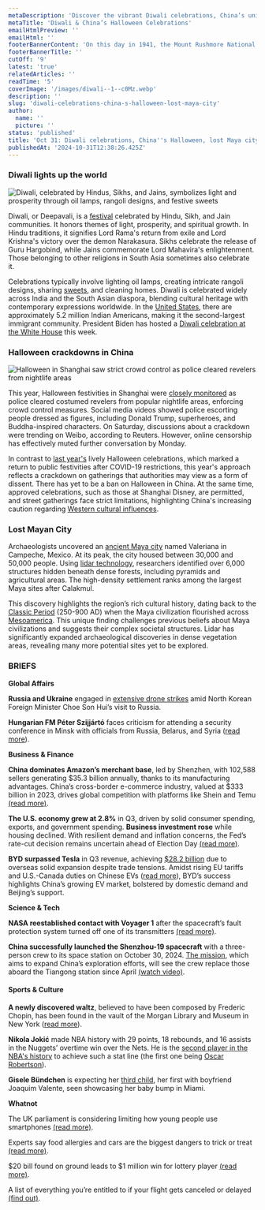 ```yaml
---
metaDescription: 'Discover the vibrant Diwali celebrations, China’s unique Halloween traditions, and a lost Maya city.'
metaTitle: 'Diwali & China’s Halloween Celebrations'
emailHtmlPreview: ''
emailHtml: ''
footerBannerContent: 'On this day in 1941, the Mount Rushmore National Memorial, featuring the heads of Presidents George Washington, Thomas Jefferson, Theodore Roosevelt, and Abraham Lincoln, was completed, after nearly 15 years of work.'
footerBannerTitle: ''
cutOff: '9'
latest: 'true'
relatedArticles: ''
readTime: '5'
coverImage: '/images/diwali--1--c0Mz.webp'
description: ''
slug: 'diwali-celebrations-china-s-halloween-lost-maya-city'
author:
  name: ''
  picture: ''
status: 'published'
title: 'Oct 31: Diwali celebrations, China''s Halloween, lost Maya city'
publishedAt: '2024-10-31T12:38:26.425Z'
---
```


### Diwali lights up the world

![Diwali, celebrated by Hindus, Sikhs, and Jains, symbolizes light and prosperity through oil lamps, rangoli designs, and festive sweets](/images/diwali--1--I3MT.webp)

Diwali, or Deepavali, is a [festival](https://www.npr.org/2024/10/29/nx-s1-5167938/what-is-diwali) celebrated by Hindu, Sikh, and Jain communities. It honors themes of light, prosperity, and spiritual growth. In Hindu traditions, it signifies Lord Rama's return from exile and Lord Krishna's victory over the demon Narakasura. Sikhs celebrate the release of Guru Hargobind, while Jains commemorate Lord Mahavira's enlightenment. Those belonging to other religions in South Asia sometimes also celebrate it.

Celebrations typically involve lighting oil lamps, creating intricate rangoli designs, sharing [sweets](https://www.indiatimes.com/trending/diwali-2024-quick-and-easy-sweets-you-can-make-at-home-644886.html), and cleaning homes. Diwali is celebrated widely across India and the South Asian diaspora, blending cultural heritage with contemporary expressions worldwide. In the [United States](https://www.cbsnews.com/video/diwali-celebrations-go-mainstream-across-the-u-s-as-south-asians-mark-the-festival-of-lights/), there are approximately 5.2 million Indian Americans, making it the second-largest immigrant community. President Biden has hosted a [Diwali celebration at the White House](https://www.livemint.com/news/us-news/diwali-2024-us-election-november-5-election-white-house-president-joe-biden-extends-greetings-11730169119052.html) this week.

### Halloween crackdowns in China

![Halloween in Shanghai saw strict crowd control as police cleared revelers from nightlife areas](/images/halloween--1--E5Nj.webp)

This year, Halloween festivities in Shanghai were [closely monitored](https://www.nbcnews.com/news/world/shanghai-puts-stop-spooky-season-rcna177545) as police cleared costumed revelers from popular nightlife areas, enforcing crowd control measures. Social media videos showed police escorting people dressed as figures, including Donald Trump, superheroes, and Buddha-inspired characters. On Saturday, discussions about a crackdown were trending on Weibo, according to Reuters. However, online censorship has effectively muted further conversation by Monday.

In contrast to [last year's](https://edition.cnn.com/2023/11/03/economy/china-halloween-protests-economy/index.html) lively Halloween celebrations, which marked a return to public festivities after COVID-19 restrictions, this year's approach reflects a crackdown on gatherings that authorities may view as a form of dissent. There has yet to be a ban on Halloween in China. At the same time, approved celebrations, such as those at Shanghai Disney, are permitted, and street gatherings face strict limitations, highlighting China's increasing caution regarding [Western cultural influences](https://www.scmp.com/news/china/politics/article/3277076/rock-n-roll-internet-are-potential-western-colour-revolution-traps-chinese-textbook).

### Lost Mayan City

Archaeologists uncovered an [ancient Maya city](https://www.dw.com/en/lost-mayan-city-discovered-by-accident-in-mexican-jungle/a-70636302) named Valeriana in Campeche, Mexico. At its peak, the city housed between 30,000 and 50,000 people. Using [lidar technology](https://www.synopsys.com/glossary/what-is-lidar.html#:~:text=Definition,the%20objects%20in%20the%20scene.), researchers identified over 6,000 structures hidden beneath dense forests, including pyramids and agricultural areas. The high-density settlement ranks among the largest Maya sites after Calakmul.

This discovery highlights the region’s rich cultural history, dating back to the [Classic Period](https://www.marc.ucsb.edu/research/maya/ancient-maya-civilization/classic-period) (250-900 AD) when the Maya civilization flourished across [Mesoamerica](https://education.nationalgeographic.org/resource/resource-library-mesoamerica/). This unique finding challenges previous beliefs about Maya civilizations and suggests their complex societal structures. Lidar has significantly expanded archaeological discoveries in dense vegetation areas, revealing many more potential sites yet to be explored.

### BRIEFS

**Global Affairs**

**Russia and Ukraine** engaged in [extensive drone strikes](https://apnews.com/article/russia-ukraine-war-north-korea-39eb411523195516dce893ce47c0faf6) amid North Korean Foreign Minister Choe Son Hui’s visit to Russia.

**Hungarian FM Péter Szijjártó** faces criticism for attending a security conference in Minsk with officials from Russia, Belarus, and Syria ([read more](https://www.politico.eu/article/european-officials-react-to-hungary-joining-russia-syria-and-belarus-at-security-summit/)).

**Business & Finance**

**China dominates Amazon’s merchant base**, led by Shenzhen, with 102,588 sellers generating $35.3 billion annually, thanks to its manufacturing advantages. China’s cross-border e-commerce industry, valued at $333 billion in 2023, drives global competition with platforms like Shein and Temu [(read more)](https://www.scmp.com/tech/big-tech/article/3284467/chinese-cities-dominate-amazon-seller-network-outnumbering-us-hubs-report-says?module=top_story&pgtype=section).

**The U.S. economy grew at 2.8%** in Q3, driven by solid consumer spending, exports, and government spending. **Business investment rose** while housing declined. With resilient demand and inflation concerns, the Fed’s rate-cut decision remains uncertain ahead of Election Day [(read more)](https://www.axios.com/2024/10/30/gdp-report-q3-release-economy-inflation).

**BYD surpassed Tesla** in Q3 revenue, achieving [$28.2 billion](https://www.barrons.com/news/chinese-ev-giant-byd-beats-tesla-in-quarterly-revenue-for-first-time-30e5bbab) due to overseas solid expansion despite trade tensions. Amidst rising EU tariffs and U.S.-Canada duties on Chinese EVs ([read more](https://www.thompsonhinesmartrade.com/2024/08/following-u-s-lead-canada-announces-new-tariffs-on-chinese-evs-steel-and-aluminum/)), BYD’s success highlights China’s growing EV market, bolstered by domestic demand and Beijing’s support.

**Science & Tech**

**NASA reestablished contact with Voyager 1** after the spacecraft’s fault protection system turned off one of its transmitters [(read more)](https://scitechdaily.com/15-billion-miles-away-nasas-voyager-1-breaks-its-silence/).

**China successfully launched the Shenzhou-19 spacecraft** with a three-person crew to its space station on October 30, 2024. [The mission](https://www.npr.org/2024/10/30/g-s1-30873/china-launches-new-crew-to-its-space-station-as-it-seeks-to-expand-exploration), which aims to expand China’s exploration efforts, will see the crew replace those aboard the Tiangong station since April [(watch video)](https://www.wionews.com/videos/china-sends-three-astronauts-to-tiangong-space-station-772149).

#### Sports & Culture

**A newly discovered waltz**, believed to have been composed by Frederic Chopin, has been found in the vault of the Morgan Library and Museum in New York ([read more](https://www.bbc.com/news/articles/c1mlr8yl40do)).

**Nikola Jokić** made NBA history with 29 points, 18 rebounds, and 16 assists in the Nuggets’ overtime win over the Nets. He is the [second player in the NBA's history](https://edition.cnn.com/2024/10/30/sport/nikola-jokic-history-nba-roundup-spt/index.html) to achieve such a stat line (the first one being [Oscar Robertson](https://www.basketball-reference.com/players/r/roberos01.html)).

**Gisele Bündchen** is expecting her [third child](https://people.com/pregnant-gisele-buendchen-debuts-her-baby-bump-see-the-photos-8736219), her first with boyfriend Joaquim Valente, seen showcasing her baby bump in Miami.

**Whatnot**

The UK parliament is considering limiting how young people use smartphones [(read more)](https://www.wired.com/story/uk-considers-new-smartphone-bans-for-children/#:~:text=The%20UK%20parliament%20is%20considering,media%20companies%20using%20their%20data.).

Experts say food allergies and cars are the biggest dangers to trick or treat [(read more)](https://thehill.com/homenews/education/4953228-halloween-safety-trick-or-treating-kids-candy-costumes/).

$20 bill found on ground leads to $1 million win for lottery player [(read more)](https://www.goodnewsnetwork.org/20-bill-found-on-ground-leads-to-1-million-win-for-north-carolina-lottery-player/).

A list of everything you’re entitled to if your flight gets canceled or delayed [(find out)](https://www.thrillist.com/travel/nation/airline-secrets-tips-and-tricks).